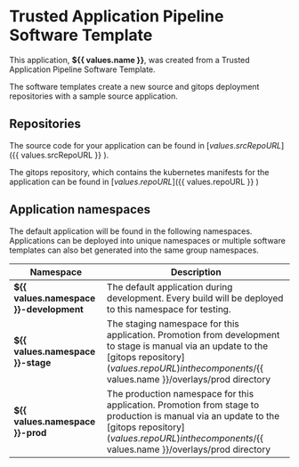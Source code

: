 # Trusted Application Pipeline Software Template

This application, **${{ values.name }}**, was created from a Trusted Application Pipeline Software Template.

The software templates create a new source and gitops deployment repositories with a sample source application. 

## Repositories

The source code for your application can be found in [${{ values.srcRepoURL }} ](${{ values.srcRepoURL }} ).
 
The gitops repository, which contains the kubernetes manifests for the application can be found in 
[${{ values.repoURL }} ](${{ values.repoURL }} ) 

## Application namespaces 

The default application will be found in the following namespaces. Applications can be deployed into unique namespaces or multiple software templates can also bet generated into the same group namespaces.  

|  Namespace   |  Description   |  
| -------- | -------- |   
| **${{ values.namespace }}-development** | The default application during development. Every build will be deployed to this namespace for testing. | 
| **${{ values.namespace }}-stage** | The staging namespace for this application. Promotion from development to stage is manual via an update to the [gitops repository](${{ values.repoURL }} ) in the components/${{ values.name }}/overlays/prod directory |  
| **${{ values.namespace }}-prod** | The production namespace for this application. Promotion from stage to production is manual via an update to the [gitops repository](${{ values.repoURL }} ) in the components/${{ values.name }}/overlays/prod directory | 